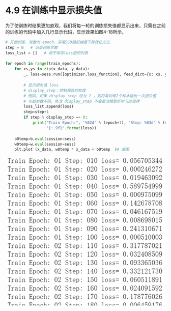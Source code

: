 # 4.9 在训练中显示损失值

为了使训练时结果更加直观，我们将每一轮的训练损失值都显示出来，只需在之前的训练的代码中加入几行显示代码，显示效果如图4-18所示。

```python
# 开始训练，轮数为 epoch，采用SGD随机梯度下降优化方法
step = 0   # 记录训练步数
loss_list = []   # 用于保存loss值的列表

for epoch in range(train_epochs):
    for xs,ys in zip(x_data, y_data):
        _, loss=sess.run([optimizer,loss_function], feed_dict={x: xs, y: ys}) 
        
        # 显示损失值 loss
        # display_step：控制报告的粒度
        # 例如，如果 display_step 设为 2 ，则将每训练2个样本输出一次损失值
        # 与超参数不同，修改 display_step 不会更改模型所学习的规律
        loss_list.append(loss)
        step=step+1
        if step % display_step == 0:
            print("Train Epoch:", '%02d' % (epoch+1), "Step: %03d" % (step),"loss=", \
                  "{:.9f}".format(loss))
        
    b0temp=b.eval(session=sess)
    w0temp=w.eval(session=sess)
    plt.plot (x_data, w0temp * x_data + b0temp  )# 画图
```

![&#x56FE; 4-18](../../.gitbook/assets/tu-pian-2%20%284%29.png)

